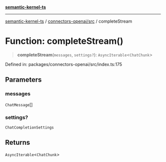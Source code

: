 [**semantic-kernel-ts**](../../../README.md)

***

[semantic-kernel-ts](../../../modules.md) / [connectors-openai/src](../README.md) / completeStream

# Function: completeStream()

> **completeStream**(`messages`, `settings?`): `AsyncIterable`\<`ChatChunk`\>

Defined in: packages/connectors-openai/src/index.ts:175

## Parameters

### messages

`ChatMessage`[]

### settings?

`ChatCompletionSettings`

## Returns

`AsyncIterable`\<`ChatChunk`\>
